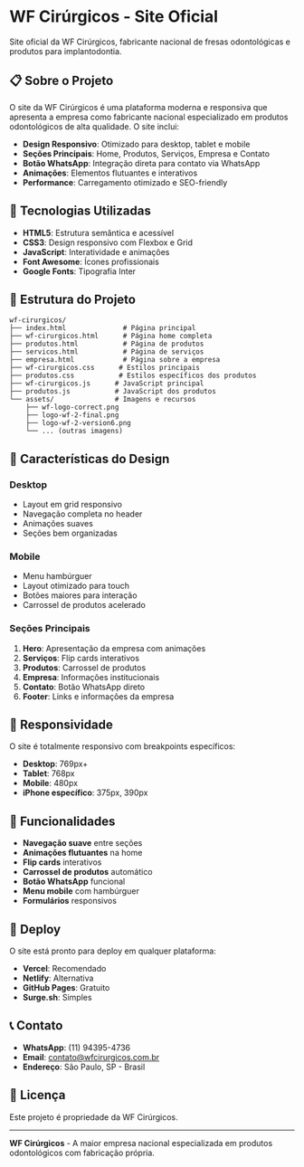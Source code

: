 # WF Cirúrgicos - Site Oficial

Site oficial da WF Cirúrgicos, fabricante nacional de fresas odontológicas e produtos para implantodontia.

## 📋 Sobre o Projeto

O site da WF Cirúrgicos é uma plataforma moderna e responsiva que apresenta a empresa como fabricante nacional especializado em produtos odontológicos de alta qualidade. O site inclui:

- **Design Responsivo**: Otimizado para desktop, tablet e mobile
- **Seções Principais**: Home, Produtos, Serviços, Empresa e Contato
- **Botão WhatsApp**: Integração direta para contato via WhatsApp
- **Animações**: Elementos flutuantes e interativos
- **Performance**: Carregamento otimizado e SEO-friendly

## 🚀 Tecnologias Utilizadas

- **HTML5**: Estrutura semântica e acessível
- **CSS3**: Design responsivo com Flexbox e Grid
- **JavaScript**: Interatividade e animações
- **Font Awesome**: Ícones profissionais
- **Google Fonts**: Tipografia Inter

## 📁 Estrutura do Projeto

```
wf-cirurgicos/
├── index.html              # Página principal
├── wf-cirurgicos.html      # Página home completa
├── produtos.html           # Página de produtos
├── servicos.html           # Página de serviços
├── empresa.html            # Página sobre a empresa
├── wf-cirurgicos.css      # Estilos principais
├── produtos.css           # Estilos específicos dos produtos
├── wf-cirurgicos.js      # JavaScript principal
├── produtos.js           # JavaScript dos produtos
└── assets/               # Imagens e recursos
    ├── wf-logo-correct.png
    ├── logo-wf-2-final.png
    ├── logo-wf-2-version6.png
    └── ... (outras imagens)
```

## 🎨 Características do Design

### Desktop
- Layout em grid responsivo
- Navegação completa no header
- Animações suaves
- Seções bem organizadas

### Mobile
- Menu hambúrguer
- Layout otimizado para touch
- Botões maiores para interação
- Carrossel de produtos acelerado

### Seções Principais
1. **Hero**: Apresentação da empresa com animações
2. **Serviços**: Flip cards interativos
3. **Produtos**: Carrossel de produtos
4. **Empresa**: Informações institucionais
5. **Contato**: Botão WhatsApp direto
6. **Footer**: Links e informações da empresa

## 📱 Responsividade

O site é totalmente responsivo com breakpoints específicos:
- **Desktop**: 769px+
- **Tablet**: 768px
- **Mobile**: 480px
- **iPhone específico**: 375px, 390px

## 🔧 Funcionalidades

- **Navegação suave** entre seções
- **Animações flutuantes** na home
- **Flip cards** interativos
- **Carrossel de produtos** automático
- **Botão WhatsApp** funcional
- **Menu mobile** com hambúrguer
- **Formulários** responsivos

## 🚀 Deploy

O site está pronto para deploy em qualquer plataforma:
- **Vercel**: Recomendado
- **Netlify**: Alternativa
- **GitHub Pages**: Gratuito
- **Surge.sh**: Simples

## 📞 Contato

- **WhatsApp**: (11) 94395-4736
- **Email**: contato@wfcirurgicos.com.br
- **Endereço**: São Paulo, SP - Brasil

## 📄 Licença

Este projeto é propriedade da WF Cirúrgicos.

---

**WF Cirúrgicos** - A maior empresa nacional especializada em produtos odontológicos com fabricação própria. 
